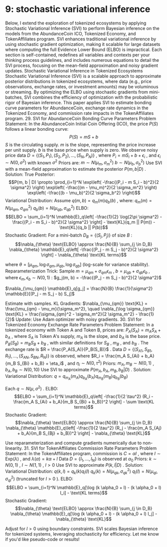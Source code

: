 # 9: stochastic variational inference

Below, I extend the exploration of tokenized ecosystems by applying Stochastic Variational Inference (SVI) to perform Bayesian inference on the models from the AbundanceCoin ICO, Tokenized Economy, and TokenAffiliates program. SVI enhances traditional variational inference by using stochastic gradient optimization, making it scalable for large datasets where computing the full Evidence Lower Bound (ELBO) is impractical. Each section is self-contained, redefines all variables and contexts per your thinking process guidelines, and includes numerous equations to detail the SVI process, focusing on the mean-field approximation and noisy gradient updates.
Stochastic Variational Inference in Tokenized Ecosystems
Stochastic Variational Inference (SVI) is a scalable approach to approximate posterior distributions in tokenized ecosystems, where data (e.g., price observations, exchange rates, or investment amounts) may be voluminous or streaming. By optimizing the ELBO using stochastic gradients from mini-batches, SVI combines the efficiency of optimization with the probabilistic rigor of Bayesian inference. This paper applies SVI to estimate bonding curve parameters for AbundanceCoin, exchange rate dynamics in the Tokenized Economy, and commission rate impacts in the TokenAffiliates program.
29. SVI for AbundanceCoin Bonding Curve Parameters
Problem Statement:
In the AbundanceCoin Initial Coin Offering (ICO), the price 
$P(S)$
 follows a linear bonding curve:
$$P(S) = m S + b$$
$S$
 is the circulating supply.
$m$
 is the slope, representing the price increase per unit supply.
$b$
 is the base price when supply is zero.
We observe noisy price data
$D = \{ (S_1, P_1), (S_2, P_2), \ldots, (S_N, P_N) \}$
, where
$P_i = m S_i + b + \epsilon_i$
, and
$\epsilon_i \sim N(0, \sigma^2)$
 with known
$\sigma^2$
Priors are:
$m \sim N(\mu_m, \sigma_m^2)$
$b \sim N(\mu_b, \sigma_b^2)$
Use SVI with a mean-field approximation to estimate the posterior
$P(m, b | D)$
.
Solution:
True Posterior:
$$P(m, b | D) \propto \prod_{i=1}^N \exp\left( -\frac{(P_i - m S_i - b)^2}{2 \sigma^2} \right) \exp\left( -\frac{(m - \mu_m)^2}{2 \sigma_m^2} \right) \exp\left( -\frac{(b - \mu_b)^2}{2 \sigma_b^2} \right)$$
Variational Distribution:
Assume
$q(m, b) = q_m(m) q_b(b)$
, where:
$q_m(m) = N(\mu_{qm}, \sigma_{qm}^2)$
$q_b(b) = N(\mu_{qb}, \sigma_{qb}^2)$
ELBO:
$$ELBO = \sum_{i=1}^N \mathbb{E}_q\left[ -\frac{1}{2} \log(2\pi \sigma^2) - \frac{(P_i - m S_i - b)^2}{2 \sigma^2} \right] - \text{KL}(q_m || P(m)) - \text{KL}(q_b || P(b))$$
Stochastic Gradient:
For a mini-batch
$D_B = \{ (S_j, P_j) \}$
 of size
$B$
:
$$\nabla_{\theta} \text{ELBO} \approx \frac{N}{B} \sum_{j \in D_B} \nabla_{\theta} \mathbb{E}_q\left[ -\frac{(P_j - m S_j - b)^2}{2 \sigma^2} \right] - \nabla_{\theta} \text{KL terms}$$

where
$\theta = [\mu_{qm}, \log \sigma_{qm}, \mu_{qb}, \log \sigma_{qb}]$
 (log-scale for variance stability).
Reparameterization Trick:
Sample
$m = \mu_{qm} + \sigma_{qm} \epsilon_m$
,
$b = \mu_{qb} + \sigma_{qb} \epsilon_b$
, where
$\epsilon_m, \epsilon_b \sim N(0, 1)$
:
$g_j(m, b) = -\frac{(P_j - m S_j - b)^2}{2 \sigma^2}$

$\nabla_{\mu_{qm}} \mathbb{E}_q[g_j] = \frac{N}{B} \frac{1}{\sigma^2} \mathbb{E}[(P_j - m S_j - b) S_j]$

Estimate with samples.
KL Gradients:
$\nabla_{\mu_{qm}} \text{KL} = \frac{\mu_{qm} - \mu_m}{\sigma_m^2}, \quad \nabla_{\log \sigma_{qm}} \text{KL} = \frac{\sigma_{qm}^2 - \sigma_m^2}{2 \sigma_m^2} - \frac{1}{2}$
Update: Use Adam optimizer with noisy gradients.
30. SVI for Tokenized Economy Exchange Rate Parameters
Problem Statement:
In a tokenized economy with Token A and Token B, prices are:
$P_A(S_A) = m_A S_A + b_A$
, where
$S_A$
 is Token A's supply,
$m_A$
 is the slope, and
$b_A$
 is the base price.
$P_B(S_B) = m_B S_B + b_B$
, with similar definitions for
$S_B$
,
$m_B$
, and
$b_B$
.
The exchange rate is
$R = \frac{P_A(S_A)}{P_B(S_B)}$
. Data
$D = \{ (S_{A1}, S_{B1}, R_1), \ldots, (S_{AN}, S_{BN}, R_N) \}$
 is observed, where
$R_i = \frac{m_A S_{Ai} + b_A}{m_B S_{Bi} + b_B} + \eta_i$
, and
$\eta_i \sim N(0, \tau^2)$
Priors:
$m_A, m_B \sim N(0, 1)$
,
$b_A, b_B \sim N(0, 10)$
Use SVI to approximate
$P(m_A, b_A, m_B, b_B | D)$
.
Solution:
Variational Distribution:
$q = q_{m_A}(m_A) q_{b_A}(b_A) q_{m_B}(m_B) q_{b_B}(b_B)$

Each
$q \sim N(\mu, \sigma^2)$
.
ELBO:
$$ELBO = \sum_{i=1}^N \mathbb{E}_q\left[ -\frac{1}{2 \tau^2} (R_i - \frac{m_A S_{Ai} + b_A}{m_B S_{Bi} + b_B})^2 \right] - \sum \text{KL terms}$$
Stochastic Gradient:
$$\nabla_{\theta} \text{ELBO} \approx \frac{N}{B} \sum_{j \in D_B} \nabla_{\theta} \mathbb{E}_q\left[ -\frac{1}{2 \tau^2} (R_j - \frac{m_A S_{Aj} + b_A}{m_B S_{Bj} + b_B})^2 \right] - \nabla_{\theta} \text{KL}$$

Use reparameterization and compute gradients numerically due to non-linearity.
31. SVI for TokenAffiliates Commission Rate Parameters
Problem Statement:
In the TokenAffiliates program, commission is
$C = \alpha I$
, where
$I \sim \text{Exp}(\lambda)$
, and
$\lambda(\alpha) = k \alpha + l$
Data
$D = \{ I_1, \ldots, I_N \}$
 is observed at
$\alpha_0$
Priors:
$k \sim N(0, 1)$
,
$l \sim N(1, 1)$
,
$l > 0$
Use SVI to approximate
$P(k, l | D)$
.
Solution:
Variational Distribution:
$q(k, l) = q_k(k) q_l(l)$
$q_k(k) = N(\mu_{qk}, \sigma_{qk}^2)$
$q_l(l) = N(\mu_{ql}, \sigma_{ql}^2)$
 (truncated for
$l > 0$
).
ELBO:
$$ELBO = \sum_{i=1}^N \mathbb{E}_q[\log (k \alpha_0 + l) - (k \alpha_0 + l) I_i] - \text{KL terms}$$
Stochastic Gradient:
$$\nabla_{\theta} \text{ELBO} \approx \frac{N}{B} \sum_{j \in D_B} \nabla_{\theta} \mathbb{E}_q[\log (k \alpha_0 + l) - (k \alpha_0 + l) I_j] - \nabla_{\theta} \text{KL}$$

Adjust for
$l > 0$
 using boundary constraints.
SVI scales Bayesian inference for tokenized systems, leveraging stochasticity for efficiency. Let me know if you'd like pseudo-code or results!